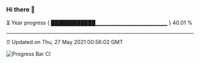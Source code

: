 ### Hi there 👋

⏳ Year progress { ████████████▁▁▁▁▁▁▁▁▁▁▁▁▁▁▁▁▁▁ } 40.01 %

---

⏰ Updated on Thu, 27 May 2021 00:56:02 GMT

![Progress Bar CI](https://github.com/liununu/liununu/workflows/Progress%20Bar%20CI/badge.svg)
